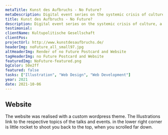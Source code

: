 ```yaml
---
metaTitle: Kunst des Aufbruchs - No Future?
metaDescription: Digital event series on the systemic crisis of culture, a crisis of society. The topic is a culture and politics of transformation.
title: Kunst des Aufbruchs - No Future?
description: Digital event series on the systemic crisis of culture, a crisis of society. The topic is a culture and politics of transformation. The Branding and Logo was developed by Axel Watzke.
testimonial: 
clientName: Kultupolitische Gesellschaft
clientPos: 
projectUrl: http://www.kunstdesaufbruchs.de/
headerImg: noFuture_all_small97.jpg
altHeaderImg: Render of no Future Postcard and Website
tagHeaderImg: no Future Postcard and Website
featuredImg: NoFuture-featured.png
bgColor: 50e2ff
featured: false
tasks: ["Illustration", "Web Design", "Web Development"]
year: 2021
date: 2021-10-06
---
```


## Website
The website was realised with a custom wordpress theme. The Illustrations link to the respective topics of the talks and events. in the lower right corner is little rocket to shoot you back to the top, when you scrolled far down.


